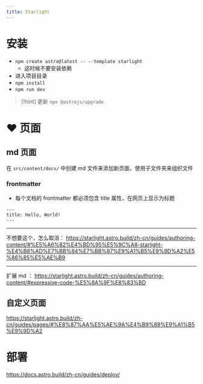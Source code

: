 ```yaml
---
title: Starlight
---
```


# 安装
- `npm create astro@latest -- --template starlight` 
	- 这时候不要安装依赖
- 进入项目目录
- `npm install` 
- `npm run dev` 

>[!hint] 更新 `npx @astrojs/upgrade` 

# ❤️ 页面
## md 页面
在 `src/content/docs/` 中创建 md 文件来添加新页面，使用子文件夹来组织文件

### frontmatter
- 每个文档的 frontmatter 都必须包含 title 属性，在网页上显示为标题

```
---
title: Hello, World!
---
```

---

不想要这个，怎么取消： https://starlight.astro.build/zh-cn/guides/authoring-content/#%E5%A6%82%E4%BD%95%E5%9C%A8-starlight-%E4%B8%AD%E7%BB%84%E7%BB%87%E9%A1%B5%E9%9D%A2%E5%86%85%E5%AE%B9        

---

扩展 md ： https://starlight.astro.build/zh-cn/guides/authoring-content/#expressive-code-%E5%8A%9F%E8%83%BD

## 自定义页面
https://starlight.astro.build/zh-cn/guides/pages/#%E8%87%AA%E5%AE%9A%E4%B9%89%E9%A1%B5%E9%9D%A2




# 部署
https://docs.astro.build/zh-cn/guides/deploy/

